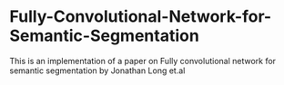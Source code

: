 # Fully-Convolutional-Network-for-Semantic-Segmentation
This is an implementation of a paper on Fully convolutional network for semantic segmentation by Jonathan Long et.al
